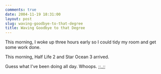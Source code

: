 ```yaml
---
comments: true
date: 2004-11-19 18:31:00
layout: post
slug: waving-goodbye-to-that-degree
title: Waving Goodbye to that Degree
---
```


This morning, I woke up three hours early so I could tidy my room and get some work done.  

This morning, Half Life 2 and Star Ocean 3 arrived.  

Guess what I've been doing all day.  Whoops. ;;_;;
